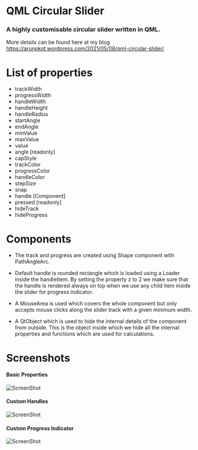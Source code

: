 # QML Circular Slider

### A highly customisable circular slider written in QML.
More details can be found here at my blog https://arunpkqt.wordpress.com/2021/05/08/qml-circular-slider/

# List of properties

- trackWidth
- progressWidth
- handleWidth
- handleHeight
- handleRadius
- startAngle
- endAngle
- minValue
- maxValue
- value
- angle [readonly]
- capStyle
- trackColor
- progressColor
- handleColor
- stepSize
- snap
- handle [Component]
- pressed [readonly]
- hideTrack
- hideProgress


# Components

- The track and progress are created using Shape component with PathAngleArc.

- Default handle is rounded rectangle which is loaded using a Loader inside the handleItem.
By setting the property z to 2 we make sure that the handle is rendered always on top when 
we use any child item inside the slider for progress indicator.

- A MouseArea is used which covers the whole component but only accepts mouse clicks along the 
slider track with a given minimum width.

- A QtObject which is used to hide the internal details of the component from outside. This is 
the object inside which we hide all the internal properties and functions which are used for 
calculations.


# Screenshots

#### Basic Properties
![ScreenShot](https://github.com/arunpkqt/CircularSlider/blob/Update-Readme/screens/basic_properties.png)

#### Custom Handles
![ScreenShot](https://github.com/arunpkqt/CircularSlider/blob/Update-Readme/screens/custom_handles.png)

#### Custom Progress Indicator
![ScreenShot](https://github.com/arunpkqt/CircularSlider/blob/Update-Readme/screens/custom_progress.png)
